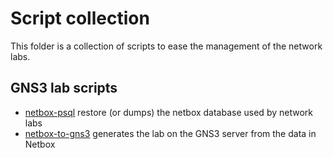 # Script collection

This folder is a collection of scripts to ease the management of the network labs.

## GNS3 lab scripts

- [netbox-psql](./netbox-psql/README.md) restore (or dumps) the netbox database used by network labs
- [netbox-to-gns3](./netbox-to-gns3/README.md) generates the lab on the GNS3 server from the data in Netbox